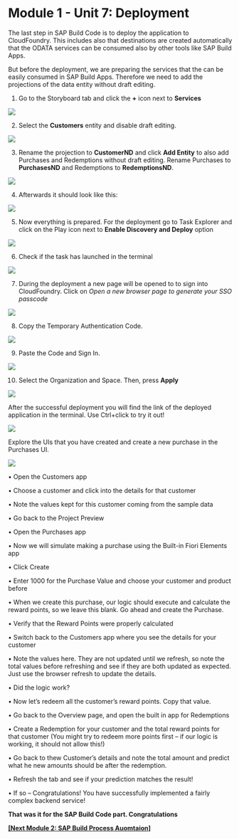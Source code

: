 # Module 1 - Unit 7: Deployment  

The last step in SAP Build Code is to deploy the application to CloudFoundry. This includes also that destinations are created automatically that the ODATA services can be consumed also by other tools like SAP Build Apps.

But before the deployment, we are preparing the services that the can be easily consumed in SAP Build Apps. Therefore we need to add the projections of the data entity without draft editing.

1. Go to the Storyboard tab and click the **+** icon next to **Services**

![](./Images/251-7_Service_1.png)

2. Select the **Customers** entity and disable draft editing.

![](./Images/251-7_Service_2.png)

3. Rename the projection to **CustomerND** and click **Add Entity** to also add Purchases and Redemptions without draft editing. Rename Purchases to **PurchasesND** and Redemptions to **RedemptionsND**.

![](./Images/251-7_Service_3.png)

4. Afterwards it should look like this:

![](./Images/251-7_Service_4.png)

5. Now everything is prepared. For the deployment go to Task Explorer and click on the Play icon next to **Enable Discovery and Deploy** option

![](./Images/251-7_Screenshot_45.png)

6. Check if the task has launched in the terminal

![](./Images/251-7_Screenshot_46.png)

7. During the deployment a new page will be opened to to sign into CloudFoundry. Click on *Open a new browser page to generate your SSO passcode*

![](./Images/251-7_Screenshot_84.png)

8. Copy the Temporary Authentication Code. 

![](./Images/251-7_Screenshot_85.png)

9. Paste the Code and Sign In.

![](./Images/251-7_Screenshot_86.png)

10. Select the Organization and Space. Then, press **Apply**

![](./Images/251-7_Screenshot_87.png)

After the successful deployment you will find the link of the deployed application in the terminal. Use Ctrl+click to try it out!

![](./Images/251-7_Deployment.jpg)

 Explore the UIs that you have created and create a new purchase in the Purchases UI.
 
 ![](./Images/251-7_FinalUI.jpg)
 

•	Open the Customers app

•	Choose a customer and click into the details for that customer

•	Note the values kept for this customer coming from the sample data

•	Go back to the Project Preview 

•	Open the Purchases app

•	Now we will simulate making a purchase using the Built-in Fiori Elements app

•	Click Create

•	Enter 1000 for the Purchase Value and choose your customer and product before

•	When we create this purchase, our logic should execute and calculate the reward points, so we leave this blank. Go ahead and create the Purchase.

•	Verify that the Reward Points were properly calculated

•	Switch back to the Customers app where you see the details for your customer

•	Note the values here. They are not updated until we refresh, so note the total values before refreshing and see if they are both updated as expected. Just use the browser refresh to update the details.

•	Did the logic work?

•	Now let’s redeem all the customer’s reward points. Copy that value.

•	Go back to the Overview page, and open the built in app for Redemptions

•	Create a Redemption for your customer and the total reward points for that customer (You might try to redeem more points first – if our logic is working, it should not allow this!)

•	Go back to thew Customer’s details and note the total amount and predict what he new amounts should be after the redemption.

•	Refresh the tab and see if your prediction matches the result!

•	If so – Congratulations! You have successfully implemented a fairly complex backend service!


**That was it for the SAP Build Code part. Congratulations**

**<a href="https://github.com/SAP-samples/build-apps-enablement/blob/main/BuildShow/251-A_TA_BTP-Build_Code_ProcessAutomation/251A_Build_Process_Automation_optional.md">[Next Module 2: SAP Build Process Auomtaion] </a>**
